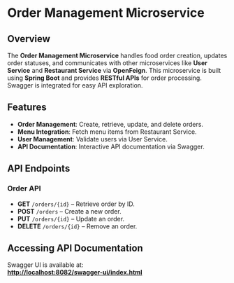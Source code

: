 # **Order Management Microservice**

## **Overview**  
The **Order Management Microservice** handles food order creation, updates order statuses, and communicates with other microservices like **User Service** and **Restaurant Service** via **OpenFeign**. This microservice is built using **Spring Boot** and provides **RESTful APIs** for order processing. Swagger is integrated for easy API exploration.

## **Features**  
- **Order Management**: Create, retrieve, update, and delete orders.
- **Menu Integration**: Fetch menu items from Restaurant Service.
- **User Management**: Validate users via User Service.
- **API Documentation**: Interactive API documentation via Swagger.

## **API Endpoints**  
### **Order API**  
- **GET** `/orders/{id}` – Retrieve order by ID.  
- **POST** `/orders` – Create a new order.  
- **PUT** `/orders/{id}` – Update an order.  
- **DELETE** `/orders/{id}` – Remove an order.  

## **Accessing API Documentation**  
Swagger UI is available at:  
**[http://localhost:8082/swagger-ui/index.html](http://localhost:8082/swagger-ui/index.html)**  

